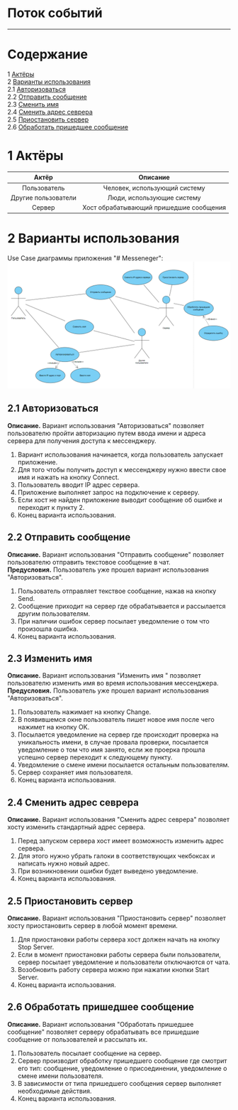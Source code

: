 # Поток событий
---

# Содержание
1 [Актёры](#actors)  
2 [Варианты использования](#use_case)  
2.1 [Авторизоваться](#auth)  
2.2 [Отправить сообщение](#send_message)  
2.3 [Сменить имя](#change_name)  
2.4 [Сменить адрес севрера](#change_adress)  
2.5 [Приостановить сервер](#stop_server)  
2.6 [Обработать пришедшее сообщение](#process_message)

<a name="actors"/>

# 1 Актёры

| Актёр |                Описание                 |
|:---:|:---------------------------------------:|
| Пользователь |      Человек, использующий систему      |
| Другие пользователи |       Люди, использующие систему        |
| Сервер | Хост обрабатывающий пришедшие сообщения |

<a name="use_case"/>

# 2 Варианты использования

Use Case диаграммы приложения "# Messeneger":
![Диалог добавления напоминания](/System_Design/DiagramPictures/UseCaseDiagram.png)


<a name="auth"/>

## 2.1 Авторизоваться
**Описание.** Вариант использования "Авторизоваться" позволяет пользователю пройти авторизацию путем ввода имени и адреса сервера для получения доступа к мессенджеру.

1. Вариант использования начинается, когда пользователь запускает приложение.
2. Для того чтобы получить доступ к мессенджеру нужно ввести свое имя и нажать на кнопку Connect.
3. Пользователь вводит IP адрес сервера.
4. Приложение выполняет запрос на подключение к серверу.
5. Если хост не найден приложение выводит сообщение об ошибке и переходит к пункту 2.
6. Конец варианта использования.

<a name="send_message"/>

## 2.2 Отправить сообщение

**Описание.** Вариант использования "Отправить сообщение" позволяет пользователю отправить текстовое сообщение в чат.  
**Предусловия.** Пользователь уже прошел вариант  использования "Авторизоваться".
1. Пользователь отправляет текствое сообщение, нажав на кнопку Send.
2. Сообщение приходит на сервер где обрабатывается и рассылается другим пользователям.
3. При наличии ошибок сервер посылает уведомление о том что произошла ошибка.
4. Конец варианта использования.


<a name="change_name"/>

## 2.3 Изменить имя

**Описание.** Вариант использования "Изменить имя " позволяет пользователю изменить имя во время использования мессенджера.
**Предусловия.** Пользователь уже прошел вариант  использования "Авторизоваться".
1. Пользователь нажимает на кнопку Change.
2. В появившемся окне пользователь пишет новое имя после чего нажимет на кнопку OK.
3. Посылается уведомление на сервер где происходит проверка на уникальность имени, в случае провала проверки, посылается уведомление о том что имя занято, если же проерка прошла успешно сервер переходит к следующему пункту.
4. Уведомление о смене имени посылается остальным пользователям.
5. Сервер сохраняет имя пользователя.
6. Конец варианта использования.


<a name="change_adress"/>

## 2.4 Сменить адрес севрера
**Описание.** Вариант использования "Сменить адрес севрера" позволяет хосту изменить стандартный адрес сервера.
1. Перед запуском сервера хост имеет возможность изменить адрес сервера.
2. Для этого нужно убрать галоки в соответствующих чекбоксах и написать нужно новый адрес.
3. При возникновении ошибки будет выведено уведомление.
4. Конец варианта использования.

<a name="stop_server"/>

## 2.5 Приостановить сервер

**Описание.** Вариант использования "Приостановить сервер" позволяет хосту приостановить сервер в любой момент времени.
1. Для приостановки работы сервера хост должен начать на кнопку Stop Server.
2. Если в момент приостановки работы сервера были пользователи, сервер посылает уведомление и пользователи отключаются от чата.
3. Возобновить работу сервера можно при нажатии кнопки Start Server.
4. Конец варианта использования.


<a name="process_message"/>

## 2.6 Обработать пришедшее сообщение

**Описание.** Вариант использования "Обработать пришедшее сообщение" позволяет серверу обрабатывать все пришедшие сообщение от пользователей и рассылать их.
1. Пользователь посылает сообщение на сервер.
2. Сервер производит обработку пришедшего сообщение где смотрит его тип: сообщение, уведомление о присоединении, уведомление о смене имени пользователя.
3. В зависимости от типа пришедшего сообщения сервер выполняет необходимые действия.
4. Конец варианта использования.
